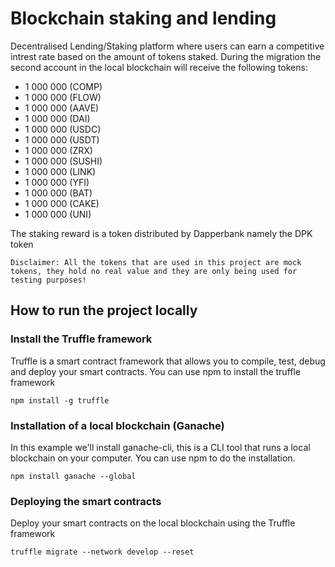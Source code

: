 # Blockchain staking and lending

Decentralised Lending/Staking platform where users can earn a competitive intrest rate based on the amount of tokens staked.
During the migration the second account in the local blockchain will receive the following tokens:

- 1 000 000 (COMP)
- 1 000 000 (FLOW)
- 1 000 000 (AAVE)
- 1 000 000 (DAI)
- 1 000 000 (USDC)
- 1 000 000 (USDT)
- 1 000 000 (ZRX)
- 1 000 000 (SUSHI)
- 1 000 000 (LINK)
- 1 000 000 (YFI)
- 1 000 000 (BAT) 
- 1 000 000 (CAKE)
- 1 000 000 (UNI)

The staking reward is a token distributed by Dapperbank namely the DPK token

```Disclaimer: All the tokens that are used in this project are mock tokens, they hold no real value and they are only being used for testing purposes!``` 

## How to run the project locally

### Install the Truffle framework

Truffle is a smart contract framework that allows you to compile, test, debug and deploy your smart contracts. You can use npm to install the truffle framework
```
npm install -g truffle
```

### Installation of a local blockchain (Ganache)

In this example we'll install ganache-cli, this is a CLI tool that runs a local blockchain on your computer. You can use npm to do the installation.
```
npm install ganache --global
```

### Deploying the smart contracts

Deploy your smart contracts on the local blockchain using the Truffle framework

```
truffle migrate --network develop --reset
```
